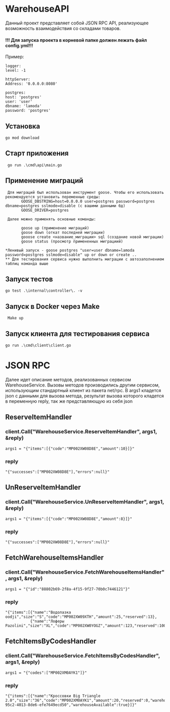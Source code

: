 # WarehouseAPI

Данный проект представляет собой JSON RPC API, реализующее возможность взаимодействия со складами товаров.
#### !!! Для запуска проекта в корневой папке должен лежать файл config.yml!!!
Пример:

    logger:
    level: -1
    
    httpServer:
    Address: '0.0.0.0:8080'
    
    postgres:
    host: 'postgres'
    user: 'user'
    dbname: 'lamoda'
    password: 'postgres'
## Установка

    go mod download

## Старт приложения

     go run .\cmd\api\main.go    

## Применение миграций
     Для миграций был использован инструмент goose. Чтобы его использовать рекомендуется установить переменные среды:
           GOOSE_DBSTRING=host=0.0.0.0 user=postgres password=postgres dbname=postgres sslmode=disable (с вашими данными бд)
           GOOSE_DRIVER=postgres
           
     Далее можно применять основные команды:
    
           goose up (применение миграций)
           goose down (откат последней миграции)
           gooose create <название_миграции> sql (создание новой миграции)
           goose status (просмотр примененных миграциий)

    *Ленивый запуск - goose postgres "user=user dbname=lamoda password=postgres sslmode=disable" up or down or create ..
    ** Для тестирования сервиса нужно выполнить миграции с автозаполнением таблиц команда выше

## Запуск тестов

    go test .\internal\controller\. -v

## Запуск в Docker через Make

     Make up


## Запуск клиента для тестирования сервиса

    go run .\cmd\client\client.go

# JSON RPC

Далее идет описание методов, реализованных сервисом WarehouseService. Вызовы методов производились другим сервисом,
использующим стандартный клиент из пакета net/rpc. В args1 кладется json с данными для вызова метода, результат
вызова которого кладется в переменную reply, так же представляющую из себя json

## ReserveItemHandler

### client.Call("WarehouseService.ReserveItemHandler", args1, &reply)

    args1 = "{"items":[{"code":"MP002XW08D8E","amount":10}]}"

### reply

    "{"successes":["MP002XW08D8E"],"errors":null}"


## UnReserveItemHandler

### client.Call("WarehouseService.UnReserveItemHandler", args1, &reply)

    args1 = "{"items":[{"code":"MP002XW08D8E","amount":8}]}"

### reply

    "{"successes":["MP002XW08D8E"],"errors":null}"

## FetchWarehouseItemsHandler

### client.Call("WarehouseService.FetchWarehouseItemsHandler", args1, &reply)

    args1 = "{"id":"88802b69-2f8a-4f15-9f27-70b0c7446121"}"

### reply

    "{"items":[{"name":"Водолазка oodji","size":"S","code":"MP002XW09XTH","amount":25,"reserved":13},
               {"name":"Лоферы Pazolini","size":"XL","code":"MP002XW0YOGZ","amount":123,"reserved":100}"

## FetchItemsByCodesHandler

### client.Call("WarehouseService.FetchItemsByCodesHandler", args1, &reply)

    args1 = "{"codes":["MP002XM0AYK1"]}"

### reply
    "{"items":[{"name":"Кроссовки Big Triangle 2.0","size":"36","code":"MP002XM0AYK1","amount":20,"reserved":0,"warehouseId":"fb2ab07f-95c2-4013-8de6-efe7649ecd50","warehouseAvailable":true}]}"
    